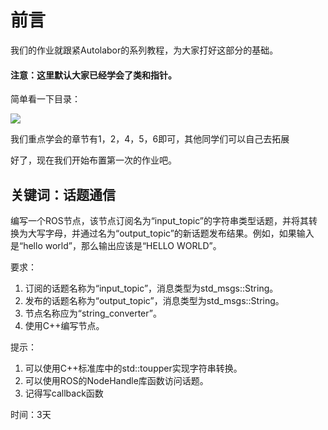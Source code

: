 # 前言

我们的作业就跟紧Autolabor的系列教程，为大家打好这部分的基础。

#### 注意：这里默认大家已经学会了类和指针。

简单看一下目录：

![](config/mulu.png)

我们重点学会的章节有1，2，4，5，6即可，其他同学们可以自己去拓展

好了，现在我们开始布置第一次的作业吧。

## 关键词：话题通信

编写一个ROS节点，该节点订阅名为“input_topic”的字符串类型话题，并将其转换为大写字母，并通过名为“output_topic”的新话题发布结果。例如，如果输入是“hello world”，那么输出应该是“HELLO WORLD”。

要求：

1. 订阅的话题名称为“input_topic”，消息类型为std_msgs::String。
2. 发布的话题名称为“output_topic”，消息类型为std_msgs::String。
3. 节点名称应为“string_converter”。
4. 使用C++编写节点。

提示：

1. 可以使用C++标准库中的std::toupper实现字符串转换。
2. 可以使用ROS的NodeHandle库函数访问话题。
3. 记得写callback函数

时间：3天
